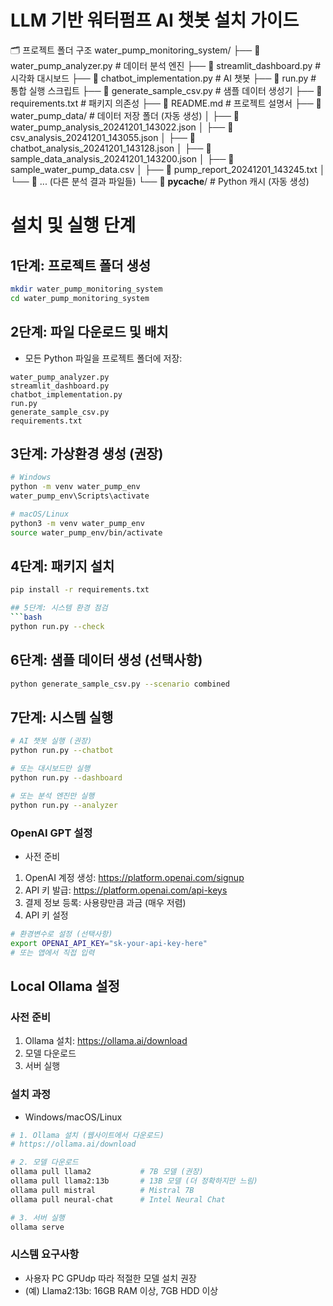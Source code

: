 # LLM 기반 워터펌프 AI 챗봇 설치 가이드  
🗂️ 프로젝트 폴더 구조
water_pump_monitoring_system/
├── 📄 water_pump_analyzer.py           # 데이터 분석 엔진
├── 📄 streamlit_dashboard.py           # 시각화 대시보드
├── 📄 chatbot_implementation.py        # AI 챗봇
├── 📄 run.py                          # 통합 실행 스크립트
├── 📄 generate_sample_csv.py           # 샘플 데이터 생성기
├── 📄 requirements.txt                 # 패키지 의존성
├── 📄 README.md                       # 프로젝트 설명서
├── 📁 water_pump_data/                # 데이터 저장 폴더 (자동 생성)
│   ├── 📄 water_pump_analysis_20241201_143022.json
│   ├── 📄 csv_analysis_20241201_143055.json
│   ├── 📄 chatbot_analysis_20241201_143128.json
│   ├── 📄 sample_data_analysis_20241201_143200.json
│   ├── 📄 sample_water_pump_data.csv
│   ├── 📄 pump_report_20241201_143245.txt
│   └── 📄 ... (다른 분석 결과 파일들)
└── 📁 __pycache__/                    # Python 캐시 (자동 생성) 


# 설치 및 실행 단계
## 1단계: 프로젝트 폴더 생성
```bash
mkdir water_pump_monitoring_system
cd water_pump_monitoring_system
```

## 2단계: 파일 다운로드 및 배치
- 모든 Python 파일을 프로젝트 폴더에 저장:
``` 
water_pump_analyzer.py
streamlit_dashboard.py
chatbot_implementation.py
run.py
generate_sample_csv.py
requirements.txt
```

## 3단계: 가상환경 생성 (권장)
```bash
# Windows
python -m venv water_pump_env
water_pump_env\Scripts\activate

# macOS/Linux
python3 -m venv water_pump_env
source water_pump_env/bin/activate
```

## 4단계: 패키지 설치
```bash
pip install -r requirements.txt

## 5단계: 시스템 환경 점검
```bash
python run.py --check
```

## 6단계: 샘플 데이터 생성 (선택사항)
```bash
python generate_sample_csv.py --scenario combined
```

## 7단계: 시스템 실행
```bash
# AI 챗봇 실행 (권장)
python run.py --chatbot

# 또는 대시보드만 실행
python run.py --dashboard

# 또는 분석 엔진만 실행
python run.py --analyzer
```

### OpenAI GPT 설정
- 사전 준비
1) OpenAI 계정 생성: https://platform.openai.com/signup
2) API 키 발급: https://platform.openai.com/api-keys
3) 결제 정보 등록: 사용량만큼 과금 (매우 저렴) 
4) API 키 설정
```bash
# 환경변수로 설정 (선택사항)
export OPENAI_API_KEY="sk-your-api-key-here"
# 또는 앱에서 직접 입력
```


## Local Ollama 설정
### 사전 준비

1) Ollama 설치: https://ollama.ai/download
2) 모델 다운로드
3) 서버 실행

### 설치 과정
- Windows/macOS/Linux
```bash
# 1. Ollama 설치 (웹사이트에서 다운로드)
# https://ollama.ai/download

# 2. 모델 다운로드
ollama pull llama2           # 7B 모델 (권장)
ollama pull llama2:13b       # 13B 모델 (더 정확하지만 느림)
ollama pull mistral          # Mistral 7B
ollama pull neural-chat      # Intel Neural Chat

# 3. 서버 실행
ollama serve
```

### 시스템 요구사항
- 사용자 PC GPUdp 따라 적절한 모델 설치 권장
- (예) Llama2:13b: 16GB RAM 이상, 7GB HDD 이상 
